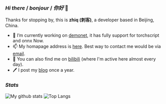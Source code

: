 ### *Hi there* / *bonjour* / *你好* 👋

Thanks for stopping by, this is **zhiq (刺客)**, a developer based in Beijing, China.

- 🤗 I’m currently working on [demonet](https://github.com/zhiqwang/demonet), it has fully support for torchscript and onnx Now.
- 📫 My homapage address is [here](https://zhiqwang.com). Best way to contact me would be via [email](mailto:me@zhiqwang.com).
- 🥳 You can also find me on [bilibili](https://space.bilibili.com/168869832) (where I'm active here almost every day).
- 🖊️ I post my [blog](https://zhiqwang.com/post) once a year.

### *Stats*

![My github stats](https://github-readme-stats.vercel.app/api?username=zhiqwang&count_private=true&show_icons=true&hide=contribs,issues) ![Top Langs](https://github-readme-stats.anuraghazra1.vercel.app/api/top-langs/?username=zhiqwang&layout=compact&hide=html,jupyter%20notebook)
